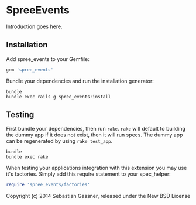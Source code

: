 SpreeEvents
===========

Introduction goes here.

Installation
------------

Add spree_events to your Gemfile:

```ruby
gem 'spree_events'
```

Bundle your dependencies and run the installation generator:

```shell
bundle
bundle exec rails g spree_events:install
```

Testing
-------

First bundle your dependencies, then run `rake`. `rake` will default to building the dummy app if it does not exist, then it will run specs. The dummy app can be regenerated by using `rake test_app`.

```shell
bundle
bundle exec rake
```

When testing your applications integration with this extension you may use it's factories.
Simply add this require statement to your spec_helper:

```ruby
require 'spree_events/factories'
```

Copyright (c) 2014 Sebastian Gassner, released under the New BSD License

